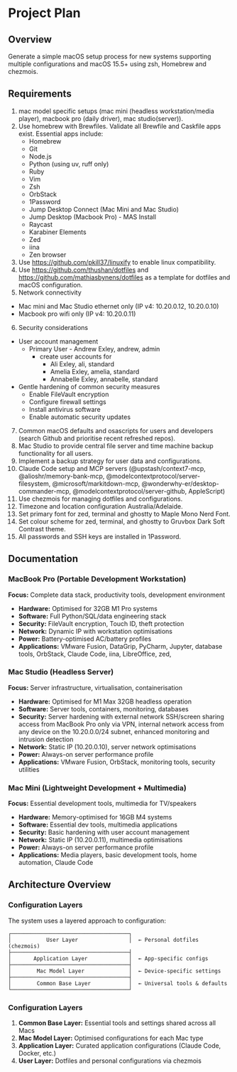 # Project Plan

## Overview
Generate a simple macOS setup process for new systems supporting multiple configurations and macOS 15.5+ using zsh, Homebrew and chezmois.

## Requirements
1. mac model specific setups (mac mini (headless workstation/media player), macbook pro (daily driver), mac studio(server)).
2. Use homebrew with Brewfiles. Validate all Brewfile and Caskfile apps exist. Essential apps include:
   - Homebrew
   - Git
   - Node.js
   - Python (using uv, ruff only)
   - Ruby
   - Vim
   - Zsh
   - OrbStack
   - 1Password
   - Jump Desktop Connect (Mac Mini and Mac Studio)
   - Jump Desktop (Macbook Pro) - MAS Install
   - Raycast
   - Karabiner Elements
   - Zed
   - iina
   - Zen browser
3. Use https://github.com/pkill37/linuxify to enable linux compatibility.
4. Use https://github.com/thushan/dotfiles and https://github.com/mathiasbynens/dotfiles as a template for dotfiles and macOS configuration.
5. Network connectivity
  - Mac mini and Mac Studio ethernet only (IP v4: 10.20.0.12, 10.20.0.10)
  - Macbook pro wifi only (IP v4: 10.20.0.11)
6. Security considerations
  - User account management
      - Primary User - Andrew Exley, andrew, admin
        - create user accounts for
          - Ali Exley, ali, standard
          - Amelia Exley, amelia, standard
          - Annabelle Exley, annabelle, standard
  - Gentle hardening of common security measures
    - Enable FileVault encryption
    - Configure firewall settings
    - Install antivirus software
    - Enable automatic security updates
7. Common macOS defaults and osascripts for users and developers (search Github and prioritise recent refreshed repos).
8. Mac Studio to provide central file server and time machine backup functionality for all users.
9. Implement a backup strategy for user data and configurations.
10. Claude Code setup and MCP servers (@upstash/context7-mcp, @alioshr/memory-bank-mcp, @modelcontextprotocol/server-filesystem, @microsoft/markitdown-mcp, @wonderwhy-er/desktop-commander-mcp, @modelcontextprotocol/server-github, AppleScript)
11. Use chezmois for managing dotfiles and configurations.
12. Timezone and location configuration Australia/Adelaide.
13. Set primary font for zed, terminal and ghostty to Maple Mono Nerd Font.
14. Set colour scheme for zed, terminal, and ghostty to Gruvbox Dark Soft Contrast theme.
15. All passwords and SSH keys are installed in 1Password.

## Documentation
### MacBook Pro (Portable Development Workstation)
**Focus:** Complete data stack, productivity tools, development environment

- **Hardware:** Optimised for 32GB M1 Pro systems
- **Software:** Full Python/SQL/data engineering stack
- **Security:** FileVault encryption, Touch ID, theft protection
- **Network:** Dynamic IP with workstation optimisations
- **Power:** Battery-optimised AC/battery profiles
- **Applications:** VMware Fusion, DataGrip, PyCharm, Jupyter, database tools, OrbStack, Claude Code, iina, LibreOffice, zed,

### Mac Studio (Headless Server)
**Focus:** Server infrastructure, virtualisation, containerisation

- **Hardware:** Optimised for M1 Max 32GB headless operation
- **Software:** Server tools, containers, monitoring, databases
- **Security:** Server hardening with external network SSH/screen sharing access from MacBook Pro only via VPN, internal network access from any device on the 10.20.0.0/24 subnet, enhanced monitoring and intrusion detection
- **Network:** Static IP (10.20.0.10), server network optimisations
- **Power:** Always-on server performance profile
- **Applications:** VMware Fusion, OrbStack, monitoring tools, security utilities

### Mac Mini (Lightweight Development + Multimedia)
**Focus:** Essential development tools, multimedia for TV/speakers

- **Hardware:** Memory-optimised for 16GB M4 systems
- **Software:** Essential dev tools, multimedia applications
- **Security:** Basic hardening with user account management
- **Network:** Static IP (10.20.0.11), multimedia optimisations
- **Power:** Always-on server performance profile
- **Applications:** Media players, basic development tools, home automation, Claude Code

## Architecture Overview

### Configuration Layers

The system uses a layered approach to configuration:

```
┌─────────────────────────────────────┐
│           User Layer                │  ← Personal dotfiles (chezmois)
├─────────────────────────────────────┤
│       Application Layer             │  ← App-specific configs
├─────────────────────────────────────┤
│        Mac Model Layer              │  ← Device-specific settings
├─────────────────────────────────────┤
│        Common Base Layer            │  ← Universal tools & defaults
└─────────────────────────────────────┘
```
### Configuration Layers

1. **Common Base Layer:** Essential tools and settings shared across all Macs
2. **Mac Model Layer:** Optimised configurations for each Mac type
3. **Application Layer:** Curated application configurations (Claude Code, Docker, etc.)
4. **User Layer:** Dotfiles and personal configurations via chezmois
